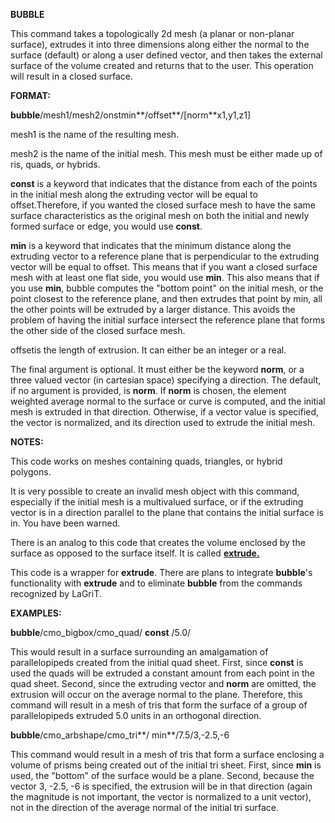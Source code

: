 **BUBBLE**

 This command takes a topologically 2d mesh (a planar or non-planar
 surface), extrudes it into three dimensions along either the normal to
 the surface (default) or along a user defined vector, and then takes
 the external surface of the volume created and returns that to the
 user. This operation will result in a closed surface.

**FORMAT:**

 **bubble**/mesh1/mesh2/onstmin**/offset**/[norm\*\*x1,y1,z1]

mesh1 is the name of the resulting mesh.

mesh2 is the name of the initial mesh. This mesh must be either made up
of ris, quads, or hybrids.

**const** is a keyword that indicates that the distance from each of the
points in the initial mesh along the extruding vector will be equal to
offset.Therefore, if you wanted the closed surface mesh to have the same
surface characteristics as the original mesh on both the initial and
newly formed surface or edge, you would use **const**.

**min** is a keyword that indicates that the minimum distance along the
extruding vector to a reference plane that is perpendicular to the
extruding vector will be equal to offset. This means that if you want a
closed surface mesh with at least one flat side, you would use **min**.
This also means that if you use **min**, bubble computes the "bottom
point" on the initial mesh, or the point closest to the reference plane,
and then extrudes that point by min, all the other points will be
extruded by a larger distance. This avoids the problem of having the
initial surface intersect the reference plane that forms the other side
of the closed surface mesh.

offsetis the length of extrusion. It can either be an integer or a real.

The final argument is optional. It must either be the keyword **norm**,
or a three valued vector (in cartesian space) specifying a direction.
The default, if no argument is provided, is **norm**. If **norm** is
chosen, the element weighted average normal to the surface or curve is
computed, and the initial mesh is extruded in that direction. Otherwise,
if a vector value is specified, the vector is normalized, and its
direction used to extrude the initial mesh.

**NOTES:**

 This code works on meshes containing quads, triangles, or hybrid
 polygons.

 It is very possible to create an invalid mesh object with this
 command, especially if the initial mesh is a multivalued surface, or
 if the extruding vector is in a direction parallel to the plane that
 contains the initial surface is in. You have been warned.

 There is an analog to this code that creates the volume enclosed by
 the surface as opposed to the surface itself. It is called
 **[extrude.](extrude.md)**

 This code is a wrapper for **extrude**. There are plans to integrate
 **bubble**'s functionality with **extrude** and to eliminate
 **bubble** from the commands recognized by LaGriT.

**EXAMPLES:**

 **bubble**/cmo\_bigbox/cmo\_quad/ **const** /5.0/

 This would result in a surface surrounding an amalgamation of
 parallelopipeds created from the initial quad sheet. First, since
 **const** is used the quads will be extruded a constant amount from
 each point in the quad sheet. Second, since the extruding vector and
 **norm** are omitted, the extrusion will occur on the average normal
 to the plane. Therefore, this command will result in a mesh of tris
 that form the surface of a group of parallelopipeds extruded 5.0 units
 in an orthogonal direction.

 **bubble**/cmo\_arbshape/cmo\_tri**/ min**/7.5/3,-2.5,-6

 This command would result in a mesh of tris that form a surface
 enclosing a volume of prisms being created out of the initial tri
 sheet. First, since **min** is used, the "bottom" of the surface would
 be a plane. Second, because the vector 3, -2.5, -6 is specified, the
 extrusion will be in that direction (again the magnitude is not
 important, the vector is normalized to a unit vector), not in the
 direction of the average normal of the initial tri surface.
